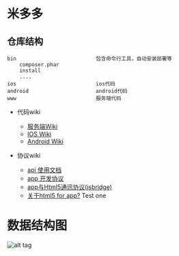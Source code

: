 米多多
===============================

仓库结构
------------------------------
```
bin                          包含命令行工具，自动安装部署等
    composer.phar
    install
    ....
ios                          ios代码
android                      android代码
www                          服务端代码
```

* 代码wiki
    * [服务端Wiki](/www/)
    * [IOS Wiki](/ios/)
    * [Android Wiki](/android/)

* 协议wiki
    * [api 使用文档](./www/api/)
    * [app 开发协议](./app.md)
    * [app与Html5通讯协议(jsbridge)](./JSBridge.md)
    * [关于html5 for app?](./www/m/views/origin/README.md)
Test one

数据结构图
===============================
![alt tag](http://7xjr6t.com1.z0.glb.clouddn.com/sql-struct.png)
